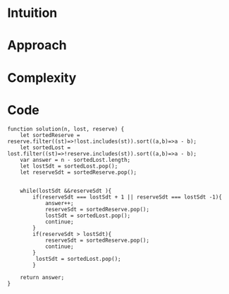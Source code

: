 # Intuition

<!-- Describe your first thoughts on how to solve this problem. -->

# Approach

<!-- Describe your approach to solving the problem. -->

# Complexity

# Code

```
function solution(n, lost, reserve) {
    let sortedReserve = reserve.filter((st)=>!lost.includes(st)).sort((a,b)=>a - b);
    let sortedLost = lost.filter((st)=>!reserve.includes(st)).sort((a,b)=>a - b);
    var answer = n - sortedLost.length;
    let lostSdt = sortedLost.pop();
    let reserveSdt = sortedReserve.pop();


    while(lostSdt &&reserveSdt ){
        if(reserveSdt === lostSdt + 1 || reserveSdt === lostSdt -1){
            answer++;
            reserveSdt = sortedReserve.pop();
            lostSdt = sortedLost.pop();
            continue;
        }
        if(reserveSdt > lostSdt){
            reserveSdt = sortedReserve.pop();
            continue;
        }
         lostSdt = sortedLost.pop();
        }

    return answer;
}

```
